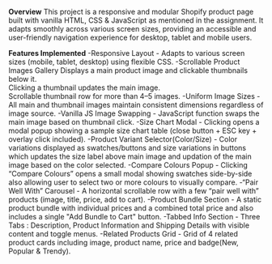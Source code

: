 **Overview**
This project is a responsive and modular Shopify product page built with vanilla HTML, CSS & JavaScript as mentioned in the assignment. It adapts smoothly across various screen sizes, providing an accessible and user-friendly navigation experience for desktop, tablet and mobile users.

**Features Implemented**
-Responsive Layout - Adapts to various screen sizes (mobile, tablet, desktop) using flexible CSS.
-Scrollable Product Images Gallery 
  Displays a main product image and clickable thumbnails below it.  
  Clicking a thumbnail updates the main image.  
  Scrollable thumbnail row for more than 4–5 images.
-Uniform Image Sizes - All main and thumbnail images maintain consistent dimensions regardless of image source.
-Vanilla JS Image Swapping - JavaScript function swaps the main image based on thumbnail click.
-Size Chart Modal - Clicking opens a modal popup showing a sample size chart table (close button + ESC key + overlay 
click included).
-Product Variant Selector(Color/Size) - Color variations displayed as swatches/buttons and size variations in buttons which updates the size label above main image and updation of the main image based on the color selected.
-Compare Colours Popup - Clicking “Compare Colours” opens a small modal showing swatches side-by-side also allowing user to select two or more colours to visually compare.
-“Pair Well With” Carousel - A horizontal scrollable row with a few “pair well with” products (image, title, price, add to cart).
-Product Bundle Section - A static product bundle with individual prices and a combined total price and also includes a single "Add Bundle to Cart" button.
-Tabbed Info Section - Three Tabs : Description, Product Information and Shipping Details with visible content and toggle menus.
-Related Products Grid - Grid of 4 related product cards including image, product name, price and badge(New, Popular & Trendy).

